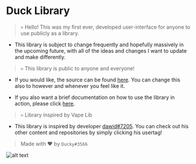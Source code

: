 # Duck Library

> `>` Hello! This was my first ever, developed user-interface for anyone to use publicly as a library.

- This library is subject to change frequently and hopefully massively in the upcoming future, with all of the ideas and changes I want to update and make differently.

> `>` This library is public to anyone and everyone!

- If you would like, the source can be found [here](https://github.com/bruvzz/ducklibrary/blob/main/src.lua). You can change this also to however and whenever you feel like it.

- If you also want a brief documentation on how to use the library in action, please click [here](https://github.com/bruvzz/ducklibrary/blob/main/Documentation.md).

> `>` Library inspired by Vape Lib

- This library is inspired by developer [dawid#7205](https://raw.githubusercontent.com/dawid-scripts). You can check out his other content and repositories by simply clicking his usertag!


> Made with ❤️ by `Ducky#3566`

![alt text](https://i.imgur.com/z1CUdgv.png)
